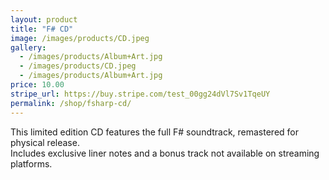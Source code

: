 ```yaml
---
layout: product
title: "F# CD"
image: /images/products/CD.jpeg
gallery:
  - /images/products/Album+Art.jpg
  - /images/products/CD.jpeg
  - /images/products/Album+Art.jpg
price: 10.00
stripe_url: https://buy.stripe.com/test_00gg24dVl7Sv1TqeUY
permalink: /shop/fsharp-cd/
---
```


This limited edition CD features the full F# soundtrack, remastered for physical release.  
Includes exclusive liner notes and a bonus track not available on streaming platforms.
